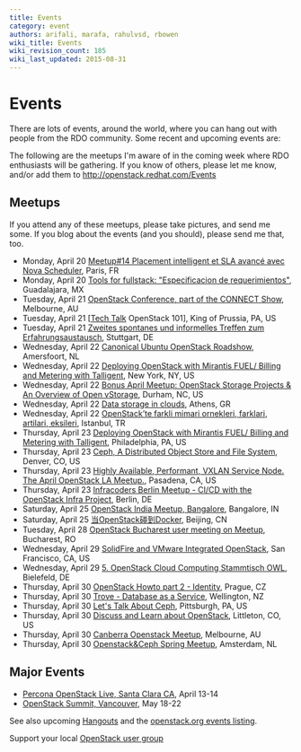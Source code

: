 ```yaml
---
title: Events
category: event
authors: arifali, marafa, rahulvsd, rbowen
wiki_title: Events
wiki_revision_count: 185
wiki_last_updated: 2015-08-31
---
```


# Events

There are lots of events, around the world, where you can hang out with people from the RDO community. Some recent and upcoming events are:

The following are the meetups I'm aware of in the coming week where RDO enthusiasts will be gathering. If you know of others, please let me know, and/or add them to <http://openstack.redhat.com/Events>

## Meetups

If you attend any of these meetups, please take pictures, and send me some. If you blog about the events (and you should), please send me that, too.

*   Monday, April 20 [Meetup#14 Placement intelligent et SLA avancé avec Nova Scheduler](http://www.meetup.com/OpenStack-France/events/221773375/), Paris, FR
*   Monday, April 20 [Tools for fullstack: "Especificacion de requerimientos"](http://www.meetup.com/OpenStack-GDL/events/221741194/), Guadalajara, MX
*   Tuesday, April 21 [OpenStack Conference, part of the CONNECT Show](http://www.meetup.com/Australian-OpenStack-User-Group/events/220314515/), Melbourne, AU
*   Tuesday, April 21 [[Tech Talk](http://www.meetup.com/ValleyForgeTech/events/210471742/) OpenStack 101], King of Prussia, PA, US
*   Tuesday, April 21 [Zweites spontanes und informelles Treffen zum Erfahrungsaustausch](http://www.meetup.com/OpenStack-Baden-Wuerttemberg/events/221970705/), Stuttgart, DE
*   Wednesday, April 22 [Canonical Ubuntu OpenStack Roadshow](http://www.meetup.com/Openstack-Netherlands/events/221727218/), Amersfoort, NL
*   Wednesday, April 22 [Deploying OpenStack with Mirantis FUEL/ Billing and Metering with Talligent](http://www.meetup.com/OpenStack-New-York-Meetup/events/220648431/), New York, NY, US
*   Wednesday, April 22 [Bonus April Meetup: OpenStack Storage Projects & An Overview of Open vStorage](http://www.meetup.com/Triangle-OpenStack-Meetup/events/221194351/), Durham, NC, US
*   Wednesday, April 22 [Data storage in clouds](http://www.meetup.com/Athens-OpenStack-User-Group/events/219017094/), Athens, GR
*   Wednesday, April 22 [OpenStack’te farkli mimari ornekleri, farklari, artilari, eksileri](http://www.meetup.com/Turkey-OpenStack-Meetup/events/221151225/), Istanbul, TR
*   Thursday, April 23 [Deploying OpenStack with Mirantis FUEL/ Billing and Metering with Talligent](http://www.meetup.com/Philly-OpenStack-Meetup-Group/events/220648495/), Philadelphia, PA, US
*   Thursday, April 23 [Ceph, A Distributed Object Store and File System](http://www.meetup.com/Distributed-Computing-Denver/events/220642902/), Denver, CO, US
*   Thursday, April 23 [Highly Available, Performant, VXLAN Service Node. The April OpenStack LA Meetup.](http://www.meetup.com/OpenStack-LA/events/221553823/), Pasadena, CA, US
*   Thursday, April 23 [Infracoders Berlin Meetup - CI/CD with the OpenStack Infra Project](http://www.meetup.com/Infracoders-Berlin/events/220873576/), Berlin, DE
*   Saturday, April 25 [OpenStack India Meetup, Bangalore](http://www.meetup.com/Indian-OpenStack-User-Group/events/221391632/), Bangalore, IN
*   Saturday, April 25 [当OpenStack碰到Docker](http://www.meetup.com/China-OpenStack-User-Group/events/221807891/), Beijing, CN
*   Tuesday, April 28 [OpenStack Bucharest user meeting on Meetup](http://www.meetup.com/OpenStack-Bucharest-Romania-Meetup/events/221522734/), Bucharest, RO
*   Wednesday, April 29 [SolidFire and VMware Integrated OpenStack](http://www.meetup.com/openstack/events/219140959/), San Francisco, CA, US
*   Wednesday, April 29 [5. OpenStack Cloud Computing Stammtisch OWL](http://www.meetup.com/OpenStack-Cloud-Computing-Stammtisch-OWL/events/221122779/), Bielefeld, DE
*   Thursday, April 30 [OpenStack Howto part 2 - Identity](http://www.meetup.com/OpenStack-Czech-User-Group-Meetup/events/221143231/), Prague, CZ
*   Thursday, April 30 [Trove - Database as a Service](http://www.meetup.com/New-Zealand-OpenStack-User-Group/events/221737612/), Wellington, NZ
*   Thursday, April 30 [Let's Talk About Ceph](http://www.meetup.com/openstack-pittsburgh/events/221895192/), Pittsburgh, PA, US
*   Thursday, April 30 [Discuss and Learn about OpenStack](http://www.meetup.com/OpenStack-Denver/events/221330889/), Littleton, CO, US
*   Thursday, April 30 [Canberra Openstack Meetup](http://www.meetup.com/Australian-OpenStack-User-Group/events/221180707/), Melbourne, AU
*   Thursday, April 30 [Openstack&Ceph Spring Meetup](http://www.meetup.com/Openstack-Amsterdam/events/221966665/), Amsterdam, NL

## Major Events

*   [Percona OpenStack Live, Santa Clara CA](http://www.percona.com/live/openstack-live-2015/home), April 13-14
*   [OpenStack Summit, Vancouver](http://openstack.org/summit), May 18-22

See also upcoming [Hangouts](Hangouts) and the [openstack.org events listing](http://www.openstack.org/community/events/).

Support your local [OpenStack user group](https://wiki.openstack.org/wiki/OpenStack_User_Groups)
